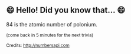 ## :smile: Hello! Did you know that... :smile:
84 is the atomic number of polonium.

<sup>(come back in 5 minutes for the next trivia)</sup>


<sup>Credits: http://numbersapi.com</sup>
